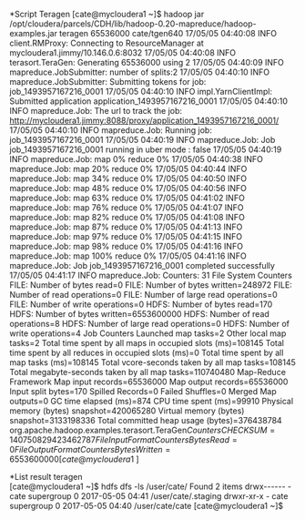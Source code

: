 *Script Teragen
			[cate@mycloudera1 ~]$ hadoop jar  /opt/cloudera/parcels/CDH/lib/hadoop-0.20-mapreduce/hadoop-examples.jar teragen 65536000 cate/tgen640
			17/05/05 04:40:08 INFO client.RMProxy: Connecting to ResourceManager at mycloudera1.jimmy/10.146.0.6:8032
			17/05/05 04:40:08 INFO terasort.TeraGen: Generating 65536000 using 2
			17/05/05 04:40:09 INFO mapreduce.JobSubmitter: number of splits:2
			17/05/05 04:40:10 INFO mapreduce.JobSubmitter: Submitting tokens for job: job_1493957167216_0001
			17/05/05 04:40:10 INFO impl.YarnClientImpl: Submitted application application_1493957167216_0001
			17/05/05 04:40:10 INFO mapreduce.Job: The url to track the job: http://mycloudera1.jimmy:8088/proxy/application_1493957167216_0001/
			17/05/05 04:40:10 INFO mapreduce.Job: Running job: job_1493957167216_0001
			17/05/05 04:40:19 INFO mapreduce.Job: Job job_1493957167216_0001 running in uber mode : false
			17/05/05 04:40:19 INFO mapreduce.Job:  map 0% reduce 0%
			17/05/05 04:40:38 INFO mapreduce.Job:  map 20% reduce 0%
			17/05/05 04:40:44 INFO mapreduce.Job:  map 34% reduce 0%
			17/05/05 04:40:50 INFO mapreduce.Job:  map 48% reduce 0%
			17/05/05 04:40:56 INFO mapreduce.Job:  map 63% reduce 0%
			17/05/05 04:41:02 INFO mapreduce.Job:  map 76% reduce 0%
			17/05/05 04:41:07 INFO mapreduce.Job:  map 82% reduce 0%
			17/05/05 04:41:08 INFO mapreduce.Job:  map 87% reduce 0%
			17/05/05 04:41:13 INFO mapreduce.Job:  map 97% reduce 0%
			17/05/05 04:41:15 INFO mapreduce.Job:  map 98% reduce 0%
			17/05/05 04:41:16 INFO mapreduce.Job:  map 100% reduce 0%
			17/05/05 04:41:16 INFO mapreduce.Job: Job job_1493957167216_0001 completed successfully
			17/05/05 04:41:17 INFO mapreduce.Job: Counters: 31
					File System Counters
							FILE: Number of bytes read=0
							FILE: Number of bytes written=248972
							FILE: Number of read operations=0
							FILE: Number of large read operations=0
							FILE: Number of write operations=0
							HDFS: Number of bytes read=170
							HDFS: Number of bytes written=6553600000
							HDFS: Number of read operations=8
							HDFS: Number of large read operations=0
							HDFS: Number of write operations=4
					Job Counters
							Launched map tasks=2
							Other local map tasks=2
							Total time spent by all maps in occupied slots (ms)=108145
							Total time spent by all reduces in occupied slots (ms)=0
							Total time spent by all map tasks (ms)=108145
							Total vcore-seconds taken by all map tasks=108145
							Total megabyte-seconds taken by all map tasks=110740480
					Map-Reduce Framework
							Map input records=65536000
							Map output records=65536000
							Input split bytes=170
							Spilled Records=0
							Failed Shuffles=0
							Merged Map outputs=0
							GC time elapsed (ms)=874
							CPU time spent (ms)=99910
							Physical memory (bytes) snapshot=420065280
							Virtual memory (bytes) snapshot=3133198336
							Total committed heap usage (bytes)=376438784
					org.apache.hadoop.examples.terasort.TeraGen$Counters
							CHECKSUM=140750829423462787
					File Input Format Counters
							Bytes Read=0
					File Output Format Counters
							Bytes Written=6553600000
			[cate@mycloudera1 ~]$


*List result teragen			
		[cate@mycloudera1 ~]$ hdfs dfs -ls /user/cate/
		Found 2 items
		drwx------   - cate supergroup          0 2017-05-05 04:41 /user/cate/.staging
		drwxr-xr-x   - cate supergroup          0 2017-05-05 04:40 /user/cate/cate
		[cate@mycloudera1 ~]$
